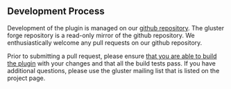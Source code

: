 ## Development Process ##

Development of the plugin is managed on our [github repository](https://github.com/gluster/hadoop-glusterfs). The gluster forge repository is a read-only mirror of the github repository. We enthusiastically welcome any pull requests on our github repository. 

Prior to submitting a pull request, please ensure [that you are able to build the plugin](https://forge.gluster.org/hadoop/pages/HowToBuild) with your changes and that all the build tests pass. If you have additional questions, please use the gluster mailing list that is listed on the project page.